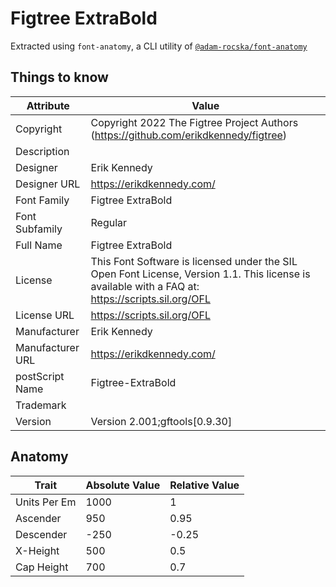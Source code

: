 # Figtree ExtraBold

Extracted using `font-anatomy`, a CLI utility of
[`@adam-rocska/font-anatomy`](https://github.com/adam-rocska/font-anatomy)

## Things to know

| Attribute        | Value                                                                                                                                             |
| ---------------- | ------------------------------------------------------------------------------------------------------------------------------------------------- |
| Copyright        | Copyright 2022 The Figtree Project Authors (https://github.com/erikdkennedy/figtree)                                                              |
| Description      |                                                                                                                                                   |
| Designer         | Erik Kennedy                                                                                                                                      |
| Designer URL     | https://erikdkennedy.com/                                                                                                                         |
| Font Family      | Figtree ExtraBold                                                                                                                                 |
| Font Subfamily   | Regular                                                                                                                                           |
| Full Name        | Figtree ExtraBold                                                                                                                                 |
| License          | This Font Software is licensed under the SIL Open Font License, Version 1.1. This license is available with a FAQ at: https://scripts.sil.org/OFL |
| License URL      | https://scripts.sil.org/OFL                                                                                                                       |
| Manufacturer     | Erik Kennedy                                                                                                                                      |
| Manufacturer URL | https://erikdkennedy.com/                                                                                                                         |
| postScript Name  | Figtree-ExtraBold                                                                                                                                 |
| Trademark        |                                                                                                                                                   |
| Version          | Version 2.001;gftools[0.9.30]                                                                                                                     |

## Anatomy

| Trait        | Absolute Value | Relative Value |
| ------------ | -------------- | -------------- |
| Units Per Em | 1000           | 1              |
| Ascender     | 950            | 0.95           |
| Descender    | -250           | -0.25          |
| X-Height     | 500            | 0.5            |
| Cap Height   | 700            | 0.7            |
